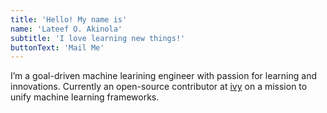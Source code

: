 ```yaml
---
title: 'Hello! My name is'
name: 'Lateef O. Akinola'
subtitle: 'I love learning new things!'
buttonText: 'Mail Me'
---
```

I’m a goal-driven machine learining engineer with passion for learning and innovations.
Currently an open-source contributor at [ivy](https://unify.ai/) on a mission to unify machine learning frameworks.